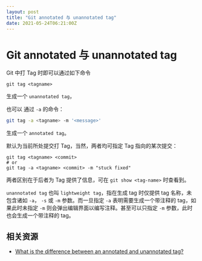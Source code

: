 ```yaml
---
layout: post
title: "Git annotated 与 unannotated tag"
date: 2021-05-24T06:21:00Z
---
```

# Git annotated 与 unannotated tag

Git 中打 Tag 时即可以通过如下命令

```
git tag <tagname>
```

生成一个 `unannotated tag`，

 也可以 通过 `-a` 的命令：

```sh
git tag -a <tagname> -m '<message>'
```

生成一个 `annotated tag`。

默认为当前所处提交打 Tag，当然，两者均可指定 Tag 指向的某次提交：

```
git tag <tagname> <commit>
# or
git tag -a <tagname> <commit> -m "stuck fixed"
```

两者区别在于后者为 Tag 提供了信息，可在 `git show <tag-name>` 时查看到。


`unannotated tag` 也叫 `lightweight tag`，指在生成 tag 时仅提供 tag 名称，未包含诸如 `-a`， `-s` 或 `-m` 参数。而一旦指定 `-a` 表明需要生成一个带注释的 tag，如果此时未指定 `-m` 则会弹出编辑界面以编写注释。甚至可以只指定 `-m` 参数，此时也会生成一个带注释的 tag。



## 相关资源

- [What is the difference between an annotated and unannotated tag?](https://stackoverflow.com/questions/11514075/what-is-the-difference-between-an-annotated-and-unannotated-tag)

